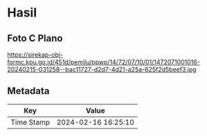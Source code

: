 # Hasil

## Foto C Plano

https://sirekap-obj-formc.kpu.go.id/451d/pemilu/ppwp/14/72/07/10/01/1472071001016-20240215-031258--bac11727-d2d7-4d21-a25a-625f2d5beef3.jpg


## Metadata

| Key        | Value               |
| ---------- | ------------------- |
| Time Stamp | 2024-02-16 16:25:10 |



